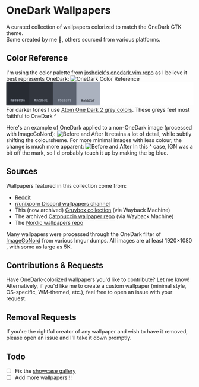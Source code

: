 # OneDark Wallpapers

A curated collection of wallpapers colorized to match the OneDark GTK theme. \
Some created by me 🤗, others sourced from various platforms.

## Color Reference
I'm using the color palette from [joshdick's onedark.vim repo](https://github.com/joshdick/onedark.vim) as I believe it best represents OneDark:
![OneDark Color Reference](https://github.com/Narmis-E/onedark-wallpapers/blob/main/onedark-reference.png)
![OneDark Grey Reference](https://github.com/Narmis-E/onedark-wallpapers/blob/main/onedark_grey_ref.png)
For darker tones I use [Atom One Dark 2 grey colors](https://www.color-hex.com/color-palette/1017620). These greys feel most faithful to OneDark ^

Here's an example of OneDark applied to a non-OneDark image (processed with ImageGoNord):
![Before and After](https://github.com/Narmis-E/onedark-wallpapers/blob/main/before-after.png)
It retains a lot of detail, while subtly shifting the coloursheme.
For more minimal images with less colour, the change is much more apparent:
![Before and After](https://github.com/Narmis-E/onedark-wallpapers/blob/main/before-after_2.png)
In this ^ case, IGN was a bit off the mark, so I'd probably touch it up by making the bg blue.

## Sources
Wallpapers featured in this collection come from:

- [Reddit](https://www.reddit.com/r/wallpapers/)
- [r/unixporn Discord wallpapers channel](https://discord.gg/unixporn)
- This (now archived) [Gruvbox collection](https://web.archive.org/web/20230417204544/https://gruvbox-wallpapers.onrender.com/) (via Wayback Machine)
- The archived [Catppuccin wallpaper repo](https://web.archive.org/web/20230215022523/https://github.com/catppuccin/wallpapers) (via Wayback Machine)
- The [Nordic wallpapers repo](https://github.com/linuxdotexe/nordic-wallpapers)

Many wallpapers were processed through the OneDark filter of [ImageGoNord](https://ign.schrodinger-hat.it/) from various Imgur dumps. All images are at least 1920×1080 , with some as large as 5K.

## Contributions & Requests
Have OneDark-colorized wallpapers you'd like to contribute? Let me know!
Alternatively, if you'd like me to create a custom wallpaper (minimal style, OS-specific, WM-themed, etc.), feel free to open an issue with your request.

## Removal Requests
If you're the rightful creator of any wallpaper and wish to have it removed, please open an issue and I'll take it down promptly.

## Todo
- [ ] Fix the [showcase gallery](./showcase.md)
- [ ] Add more wallpapers!!!
